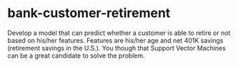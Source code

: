 # bank-customer-retirement
Develop a model that can predict whether a customer is able to retire or not based on his/her features. Features are his/her age and net 401K savings (retirement savings in the U.S.). You though that Support Vector Machines can be a great candidate to solve the problem.
